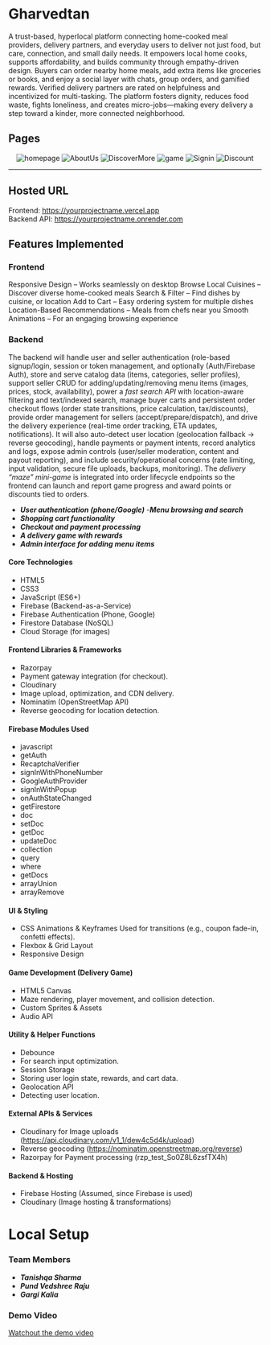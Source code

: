# Gharvedtan

A trust-based, hyperlocal platform connecting home-cooked meal providers, 
delivery partners, and everyday users to deliver not just food, but care, 
connection, and small daily needs. It empowers local home cooks, supports 
affordability, and builds community through empathy-driven design. Buyers can 
order nearby home meals, add extra items like groceries or books, and enjoy a 
social layer with chats, group orders, and gamified rewards. Verified delivery 
partners are rated on helpfulness and incentivized for multi-tasking. The platform 
fosters dignity, reduces food waste, fights loneliness, and creates 
micro-jobs—making every delivery a step toward a kinder, more connected 
neighborhood.


##  Pages

<p align="center">
  <img src="images/homepage.png" alt="homepage">
  <img src="images/aboutus.png" alt="AboutUs" >
  <img src="images/discovermore.png" alt="DiscoverMore">
  <img src="images/game.png" alt="game">
  <img src="images/signin.png" alt="Signin">
  <img src="images/discount.png" alt="Discount">
</p>


---
## Hosted URL 
Frontend: https://yourprojectname.vercel.app   
Backend API: https://yourprojectname.onrender.com


## Features Implemented 
### **Frontend**
Responsive Design – Works seamlessly on desktop
 Browse Local Cuisines – Discover diverse home-cooked meals
 Search & Filter – Find dishes by cuisine, or location
 Add to Cart – Easy ordering system for multiple dishes
 Location-Based Recommendations – Meals from chefs near you
 Smooth Animations – For an engaging browsing experience
### **Backend** 
The backend will handle user and seller authentication (role-based signup/login, 
session or token management,  and optionally (Auth/Firebase Auth), store and 
serve catalog data (items, categories, seller profiles), support seller CRUD for 
adding/updating/removing menu items (images, prices, stock, availability), power 
a *fast search API* with location-aware filtering and text/indexed search, manage 
buyer carts and persistent order checkout flows (order state transitions, price 
calculation, tax/discounts), provide order management for sellers 
(accept/prepare/dispatch), and drive the delivery experience (real-time order 
tracking, ETA updates, notifications). It will also auto-detect user location 
(geolocation fallback → reverse geocoding), handle payments or payment 
intents, record analytics and logs, expose admin controls (user/seller moderation, 
content and payout reporting), and include security/operational concerns (rate 
limiting, input validation, secure file uploads, backups, monitoring). The *delivery 
“maze” mini-game* is integrated into order lifecycle endpoints so the frontend can 
launch and report game progress and award points or discounts tied to orders. 
- ***User authentication (phone/Google)***
 -***Menu browsing and search***
- ***Shopping cart functionality*** 
- ***Checkout and payment processing***
- ***A delivery game with rewards*** 
- ***Admin interface for adding menu items*** 

#### Core Technologies 
- HTML5 
- CSS3 
- JavaScript (ES6+) 
- Firebase (Backend-as-a-Service) 
- Firebase Authentication (Phone, Google) 
- Firestore Database (NoSQL) 
- Cloud Storage (for images)
  
#### Frontend Libraries & Frameworks 
- Razorpay 
- Payment gateway integration (for checkout). 
- Cloudinary 
- Image upload, optimization, and CDN delivery. 
- Nominatim (OpenStreetMap API) 
- Reverse geocoding for location detection.
 
#### Firebase Modules Used 
- javascript 
- getAuth  
- RecaptchaVerifier
- signInWithPhoneNumber  
- GoogleAuthProvider  
- signInWithPopup 
- onAuthStateChanged  
-  getFirestore  
- doc  
- setDoc  
- getDoc
- updateDoc  
- collection  
- query  
- where 
- getDocs
- arrayUnion  
- arrayRemove

#### UI & Styling 
- CSS Animations & Keyframes 
Used for transitions (e.g., coupon fade-in, confetti effects). 
- Flexbox & Grid Layout 
- Responsive Design
  
#### Game Development (Delivery Game) 
- HTML5 Canvas 
- Maze rendering, player movement, and collision detection. 
- Custom Sprites & Assets 
- Audio API 
  
#### Utility & Helper Functions 
- Debounce 
- For search input optimization. 
- Session Storage 
- Storing user login state, rewards, and cart data. 
- Geolocation API 
- Detecting user location.
  
#### External APIs & Services 
- Cloudinary for Image uploads 
(https://api.cloudinary.com/v1_1/dew4c5d4k/upload) 
- Reverse geocoding 
(https://nominatim.openstreetmap.org/reverse) 
- Razorpay for Payment processing (rzp_test_So0Z8L6zsfTX4h)
  
#### Backend & Hosting 
- Firebase Hosting (Assumed, since Firebase is used) 
- Cloudinary (Image hosting & transformations) 

# Local Setup

### Team Members 
- ***Tanishqa Sharma***  
- ***Pund Vedshree Raju***
- ***Gargi Kalia***
  
### Demo Video 
[Watchout the demo video  ](https://drive.google.com/file/d/1EzjH_UuTbMbYN_eN7KMJxCkYZTAIuih3/view?usp=drive_link)
